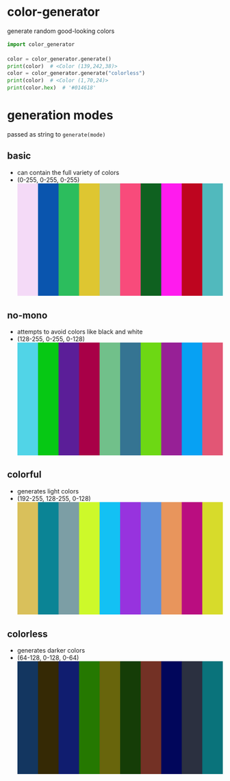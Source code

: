 # color-generator
generate random good-looking colors


```python
import color_generator

color = color_generator.generate()
print(color)  # <Color (139,242,38)>
color = color_generator.generate("colorless")
print(color)  # <Color (1,70,24)>
print(color.hex)  # '#014618'
```

# generation modes
passed as string to `generate(mode)`

## basic
- can contain the full variety of colors
- (0-255, 0-255, 0-255)
![example: basic](README.assets/example-basic.png)

## no-mono
- attempts to avoid colors like black and white
- (128-255, 0-255, 0-128)
![example: basic](README.assets/example-no-mono.png)

## colorful
- generates light colors
- (192-255, 128-255, 0-128)
![example: basic](README.assets/example-colorful.png)

## colorless
- generates darker colors
- (64-128, 0-128, 0-64)
![example: basic](README.assets/example-colorless.png)
